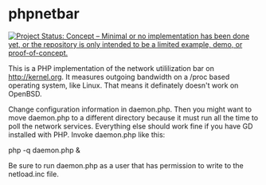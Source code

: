 phpnetbar
=========

[![Project Status: Concept – Minimal or no implementation has been done yet, or the repository is only intended to be a limited example, demo, or proof-of-concept.](https://www.repostatus.org/badges/latest/concept.svg)](https://www.repostatus.org/#concept)

This is a PHP implementation of the network utililization
bar on http://kernel.org. It measures outgoing bandwidth
on a /proc based operating system, like Linux. That means
it definately doesn't work on OpenBSD.

Change configuration information in daemon.php. Then you
might want to move daemon.php to a different directory
because it must run all the time to poll the network
services. Everything else should work fine if you have GD
installed with PHP. Invoke daemon.php like this:

php -q daemon.php &

Be sure to run daemon.php as a user that has permission
to write to the netload.inc file.
